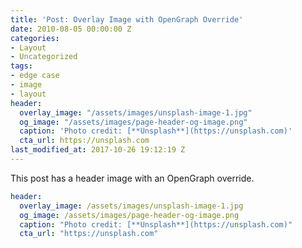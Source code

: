 ```yaml
---
title: 'Post: Overlay Image with OpenGraph Override'
date: 2010-08-05 00:00:00 Z
categories:
- Layout
- Uncategorized
tags:
- edge case
- image
- layout
header:
  overlay_image: "/assets/images/unsplash-image-1.jpg"
  og_image: "/assets/images/page-header-og-image.png"
  caption: 'Photo credit: [**Unsplash**](https://unsplash.com)'
  cta_url: https://unsplash.com
last_modified_at: 2017-10-26 19:12:19 Z
---
```


This post has a header image with an OpenGraph override.

```yaml
header:
  overlay_image: /assets/images/unsplash-image-1.jpg
  og_image: /assets/images/page-header-og-image.png
  caption: "Photo credit: [**Unsplash**](https://unsplash.com)"
  cta_url: "https://unsplash.com"
```